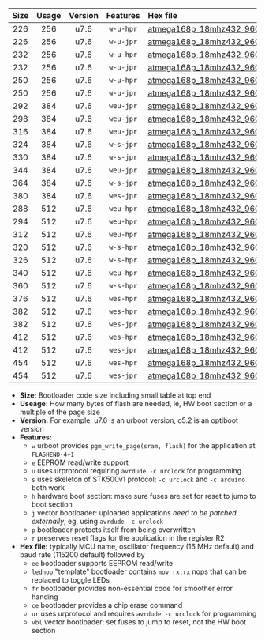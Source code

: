 |Size|Usage|Version|Features|Hex file|
|:-:|:-:|:-:|:-:|:--|
|226|256|u7.6|`w-u-hpr`|[atmega168p_18mhz432_9600bps_ur.hex](https://raw.githubusercontent.com/stefanrueger/urboot/main//atmega168p_18mhz432_9600bps_ur.hex)|
|226|256|u7.6|`w-u-jpr`|[atmega168p_18mhz432_9600bps_ur_vbl.hex](https://raw.githubusercontent.com/stefanrueger/urboot/main//atmega168p_18mhz432_9600bps_ur_vbl.hex)|
|232|256|u7.6|`w-u-hpr`|[atmega168p_18mhz432_9600bps_lednop_ur.hex](https://raw.githubusercontent.com/stefanrueger/urboot/main//atmega168p_18mhz432_9600bps_lednop_ur.hex)|
|232|256|u7.6|`w-u-jpr`|[atmega168p_18mhz432_9600bps_lednop_ur_vbl.hex](https://raw.githubusercontent.com/stefanrueger/urboot/main//atmega168p_18mhz432_9600bps_lednop_ur_vbl.hex)|
|250|256|u7.6|`w-u-hpr`|[atmega168p_18mhz432_9600bps_lednop_fr_ur.hex](https://raw.githubusercontent.com/stefanrueger/urboot/main//atmega168p_18mhz432_9600bps_lednop_fr_ur.hex)|
|250|256|u7.6|`w-u-jpr`|[atmega168p_18mhz432_9600bps_lednop_fr_ur_vbl.hex](https://raw.githubusercontent.com/stefanrueger/urboot/main//atmega168p_18mhz432_9600bps_lednop_fr_ur_vbl.hex)|
|292|384|u7.6|`weu-jpr`|[atmega168p_18mhz432_9600bps_ee_ur_vbl.hex](https://raw.githubusercontent.com/stefanrueger/urboot/main//atmega168p_18mhz432_9600bps_ee_ur_vbl.hex)|
|298|384|u7.6|`weu-jpr`|[atmega168p_18mhz432_9600bps_ee_lednop_ur_vbl.hex](https://raw.githubusercontent.com/stefanrueger/urboot/main//atmega168p_18mhz432_9600bps_ee_lednop_ur_vbl.hex)|
|316|384|u7.6|`weu-jpr`|[atmega168p_18mhz432_9600bps_ee_lednop_fr_ur_vbl.hex](https://raw.githubusercontent.com/stefanrueger/urboot/main//atmega168p_18mhz432_9600bps_ee_lednop_fr_ur_vbl.hex)|
|324|384|u7.6|`w-s-jpr`|[atmega168p_18mhz432_9600bps_vbl.hex](https://raw.githubusercontent.com/stefanrueger/urboot/main//atmega168p_18mhz432_9600bps_vbl.hex)|
|330|384|u7.6|`w-s-jpr`|[atmega168p_18mhz432_9600bps_lednop_vbl.hex](https://raw.githubusercontent.com/stefanrueger/urboot/main//atmega168p_18mhz432_9600bps_lednop_vbl.hex)|
|344|384|u7.6|`weu-jpr`|[atmega168p_18mhz432_9600bps_ee_lednop_fr_ce_ur_vbl.hex](https://raw.githubusercontent.com/stefanrueger/urboot/main//atmega168p_18mhz432_9600bps_ee_lednop_fr_ce_ur_vbl.hex)|
|364|384|u7.6|`w-s-jpr`|[atmega168p_18mhz432_9600bps_lednop_fr_vbl.hex](https://raw.githubusercontent.com/stefanrueger/urboot/main//atmega168p_18mhz432_9600bps_lednop_fr_vbl.hex)|
|380|384|u7.6|`wes-jpr`|[atmega168p_18mhz432_9600bps_ee_vbl.hex](https://raw.githubusercontent.com/stefanrueger/urboot/main//atmega168p_18mhz432_9600bps_ee_vbl.hex)|
|288|512|u7.6|`weu-hpr`|[atmega168p_18mhz432_9600bps_ee_ur.hex](https://raw.githubusercontent.com/stefanrueger/urboot/main//atmega168p_18mhz432_9600bps_ee_ur.hex)|
|294|512|u7.6|`weu-hpr`|[atmega168p_18mhz432_9600bps_ee_lednop_ur.hex](https://raw.githubusercontent.com/stefanrueger/urboot/main//atmega168p_18mhz432_9600bps_ee_lednop_ur.hex)|
|312|512|u7.6|`weu-hpr`|[atmega168p_18mhz432_9600bps_ee_lednop_fr_ur.hex](https://raw.githubusercontent.com/stefanrueger/urboot/main//atmega168p_18mhz432_9600bps_ee_lednop_fr_ur.hex)|
|320|512|u7.6|`w-s-hpr`|[atmega168p_18mhz432_9600bps.hex](https://raw.githubusercontent.com/stefanrueger/urboot/main//atmega168p_18mhz432_9600bps.hex)|
|326|512|u7.6|`w-s-hpr`|[atmega168p_18mhz432_9600bps_lednop.hex](https://raw.githubusercontent.com/stefanrueger/urboot/main//atmega168p_18mhz432_9600bps_lednop.hex)|
|340|512|u7.6|`weu-hpr`|[atmega168p_18mhz432_9600bps_ee_lednop_fr_ce_ur.hex](https://raw.githubusercontent.com/stefanrueger/urboot/main//atmega168p_18mhz432_9600bps_ee_lednop_fr_ce_ur.hex)|
|360|512|u7.6|`w-s-hpr`|[atmega168p_18mhz432_9600bps_lednop_fr.hex](https://raw.githubusercontent.com/stefanrueger/urboot/main//atmega168p_18mhz432_9600bps_lednop_fr.hex)|
|376|512|u7.6|`wes-hpr`|[atmega168p_18mhz432_9600bps_ee.hex](https://raw.githubusercontent.com/stefanrueger/urboot/main//atmega168p_18mhz432_9600bps_ee.hex)|
|382|512|u7.6|`wes-hpr`|[atmega168p_18mhz432_9600bps_ee_lednop.hex](https://raw.githubusercontent.com/stefanrueger/urboot/main//atmega168p_18mhz432_9600bps_ee_lednop.hex)|
|382|512|u7.6|`wes-jpr`|[atmega168p_18mhz432_9600bps_ee_lednop_vbl.hex](https://raw.githubusercontent.com/stefanrueger/urboot/main//atmega168p_18mhz432_9600bps_ee_lednop_vbl.hex)|
|412|512|u7.6|`wes-hpr`|[atmega168p_18mhz432_9600bps_ee_lednop_fr.hex](https://raw.githubusercontent.com/stefanrueger/urboot/main//atmega168p_18mhz432_9600bps_ee_lednop_fr.hex)|
|412|512|u7.6|`wes-jpr`|[atmega168p_18mhz432_9600bps_ee_lednop_fr_vbl.hex](https://raw.githubusercontent.com/stefanrueger/urboot/main//atmega168p_18mhz432_9600bps_ee_lednop_fr_vbl.hex)|
|454|512|u7.6|`wes-hpr`|[atmega168p_18mhz432_9600bps_ee_lednop_fr_ce.hex](https://raw.githubusercontent.com/stefanrueger/urboot/main//atmega168p_18mhz432_9600bps_ee_lednop_fr_ce.hex)|
|454|512|u7.6|`wes-jpr`|[atmega168p_18mhz432_9600bps_ee_lednop_fr_ce_vbl.hex](https://raw.githubusercontent.com/stefanrueger/urboot/main//atmega168p_18mhz432_9600bps_ee_lednop_fr_ce_vbl.hex)|

- **Size:** Bootloader code size including small table at top end
- **Useage:** How many bytes of flash are needed, ie, HW boot section or a multiple of the page size
- **Version:** For example, u7.6 is an urboot version, o5.2 is an optiboot version
- **Features:**
  + `w` urboot provides `pgm_write_page(sram, flash)` for the application at `FLASHEND-4+1`
  + `e` EEPROM read/write support
  + `u` uses urprotocol requiring `avrdude -c urclock` for programming
  + `s` uses skeleton of STK500v1 protocol; `-c urclock` and `-c arduino` both work
  + `h` hardware boot section: make sure fuses are set for reset to jump to boot section
  + `j` vector bootloader: uploaded applications *need to be patched externally*, eg, using `avrdude -c urclock`
  + `p` bootloader protects itself from being overwritten
  + `r` preserves reset flags for the application in the register R2
- **Hex file:** typically MCU name, oscillator frequency (16 MHz default) and baud rate (115200 default) followed by
  + `ee` bootloader supports EEPROM read/write
  + `lednop` "template" bootloader contains `mov rx,rx` nops that can be replaced to toggle LEDs
  + `fr` bootloader provides non-essential code for smoother error handing
  + `ce` bootloader provides a chip erase command
  + `ur` uses urprotocol and requires `avrdude -c urclock` for programming
  + `vbl` vector bootloader: set fuses to jump to reset, not the HW boot section
